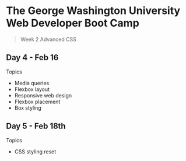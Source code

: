 # **The George Washington University Web Developer Boot Camp**
> Week 2 Advanced CSS

## **Day 4 - Feb 16**
Topics
- Media queries
- Flexbox layout
- Responsive web design
- Flexbox placement
- Box styling

## **Day 5 - Feb 18th**
Topics
- CSS styling reset